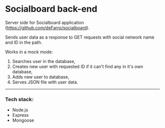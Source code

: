 # Socialboard back-end

Server side for Socialboard application (https://github.com/deFarro/socialboard).

Sends user data as a response to GET requests with social network name and ID in the path.

Works in a mock mode:
1. Searches user in the database,
2. Creates new user with requested ID if it can't find any in it's own database,
3. Adds new user to database,
4. Serves JSON file with user data.

---

### Tech stack:
* Node.js
* Express
* Mongoose
